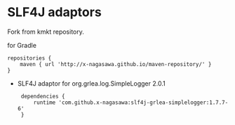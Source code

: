 SLF4J adaptors
====


Fork from kmkt repository.

for Gradle

    repositories {
        maven { url 'http://x-nagasawa.github.io/maven-repository/' }
    }

* SLF4J adaptor for org.grlea.log.SimpleLogger 2.0.1

       dependencies {
           runtime 'com.github.x-nagasawa:slf4j-grlea-simplelogger:1.7.7-6'
       }

